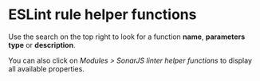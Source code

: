 # ESLint rule helper functions

Use the search on the top right to look for a function **name**, **parameters type** or **description**.

You can also click on *Modules > SonarJS linter helper functions* to display all available properties.
